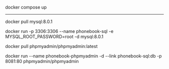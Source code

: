 docker compose up

----------------------------------------------------------------

docker pull mysql:8.0.1

docker run -p 3306:3306 --name phonebook-sql -e MYSQL_ROOT_PASSWORD=root -d mysql:8.0.1

docker pull phpmyadmin/phpmyadmin:latest

docker run --name phonebook-phpmyadmin -d --link phonebook-sql:db -p 8081:80 phpmyadmin/phpmyadmin